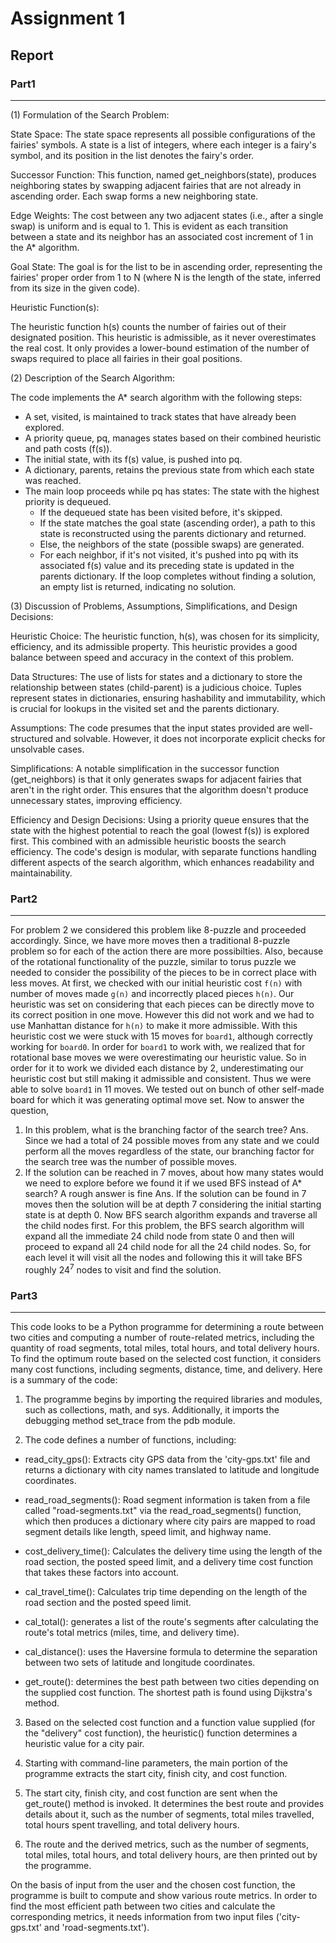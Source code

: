 # Assignment 1

## Report

### Part1
---
(1) Formulation of the Search Problem:

State Space: The state space represents all possible configurations of the fairies' symbols. A state is a list of integers, where each integer is a fairy's symbol, and its position in the list denotes the fairy's order.

Successor Function: This function, named get_neighbors(state), produces neighboring states by swapping adjacent fairies that are not already in ascending order. Each swap forms a new neighboring state.

Edge Weights: The cost between any two adjacent states (i.e., after a single swap) is uniform and is equal to 1. This is evident as each transition between a state and its neighbor has an associated cost increment of 1 in the A* algorithm.

Goal State: The goal is for the list to be in ascending order, representing the fairies' proper order from 1 to N (where N is the length of the state, inferred from its size in the given code).

Heuristic Function(s):

The heuristic function h(s) counts the number of fairies out of their designated position. This heuristic is admissible, as it never overestimates the real cost. It only provides a lower-bound estimation of the number of swaps required to place all fairies in their goal positions.

(2) Description of the Search Algorithm:

The code implements the A* search algorithm with the following steps:

- A set, visited, is maintained to track states that have already been explored.
- A priority queue, pq, manages states based on their combined heuristic and path costs (f(s)).
- The initial state, with its f(s) value, is pushed into pq.
- A dictionary, parents, retains the previous state from which each state was reached.
- The main loop proceeds while pq has states:
The state with the highest priority is dequeued.
  -  If the dequeued state has been visited before, it's skipped.
  -  If the state matches the goal state (ascending order), a path to this state is reconstructed using the parents dictionary and returned.
  -  Else, the neighbors of the state (possible swaps) are generated.
  -  For each neighbor, if it's not visited, it's pushed into pq with its associated f(s) value and its preceding state is updated in the parents dictionary.
If the loop completes without finding a solution, an empty list is returned, indicating no solution.

(3) Discussion of Problems, Assumptions, Simplifications, and Design Decisions:

Heuristic Choice: The heuristic function, h(s), was chosen for its simplicity, efficiency, and its admissible property. This heuristic provides a good balance between speed and accuracy in the context of this problem.

Data Structures: The use of lists for states and a dictionary to store the relationship between states (child-parent) is a judicious choice. Tuples represent states in dictionaries, ensuring hashability and immutability, which is crucial for lookups in the visited set and the parents dictionary.

Assumptions: The code presumes that the input states provided are well-structured and solvable. However, it does not incorporate explicit checks for unsolvable cases.

Simplifications: A notable simplification in the successor function (get_neighbors) is that it only generates swaps for adjacent fairies that aren't in the right order. This ensures that the algorithm doesn't produce unnecessary states, improving efficiency.

Efficiency and Design Decisions: Using a priority queue ensures that the state with the highest potential to reach the goal (lowest f(s)) is explored first. This combined with an admissible heuristic boosts the search efficiency. The code's design is modular, with separate functions handling different aspects of the search algorithm, which enhances readability and maintainability.

### Part2
---
For problem 2 we considered this problem like 8-puzzle and proceeded accordingly. Since, we have more moves then a traditional 8-puzzle problem so for each of the action there are more possibilties. Also, because of the rotational functionality of the puzzle, similar to torus puzzle we needed to consider the possibility of the pieces to be in correct place with less moves. At first, we checked with our initial heuristic cost `f(n)` with number of moves made `g(n)` and incorrectly placed pieces `h(n)`. Our heuristic was set on considering that each pieces can be directly move to its correct position in one move. However this did not work and we had to use Manhattan distance for `h(n)` to make it more admissible. With this heuristic cost we were stuck with 15 moves for `board1`, although correctly working for `board0`. In order for `board1` to work with, we realized that for rotational base moves we were overestimating our heuristic value. So in order for it to work we divided each distance by 2, underestimating our heuristic cost but still making it admissible and consistent. Thus we were able to solve `board1` in 11 moves. We tested out on bunch of other self-made board for which it was generating optimal move set. Now to answer the question,
1. In this problem, what is the branching factor of the search tree?
Ans. Since we had a total of 24 possible moves from any state and we could perform all the moves regardless of the state, our branching factor for the search tree was the number of possible moves.
2. If the solution can be reached in 7 moves, about how many states would we need to explore before we found it if we
used BFS instead of A* search? A rough answer is fine
Ans. If the solution can be found in 7 moves then the solution will be at depth 7 considering the initial starting state is at depth 0. Now BFS search algorithm expands and traverse all the child nodes first. For this problem, the BFS search algorithm will expand all the immediate 24 child node from state 0 and then will proceed to expand all 24 child node for all the 24 child nodes. So, for each level it will visit all the nodes and following this it will take BFS roughly 24<sup>7</sup> nodes to visit and find the solution.

### Part3
---
This code looks to be a Python programme for determining a route between two cities and computing a number of route-related metrics, including the quantity of road segments, total miles, total hours, and total delivery hours. To find the optimum route based on the selected cost function, it considers many cost functions, including segments, distance, time, and delivery. Here is a summary of the code:
1. The programme begins by importing the required libraries and modules, such as collections, math, and sys. Additionally, it imports the debugging method set_trace from the pdb module.

2. The code defines a number of functions, including:

  - read_city_gps(): Extracts city GPS data from the 'city-gps.txt' file and returns a dictionary with city names translated to latitude and longitude coordinates.

  - read_road_segments(): Road segment information is taken from a file called "road-segments.txt" via the read_road_segments() function, which then produces a dictionary where city pairs are mapped to road segment details like length, speed limit, and highway name.

  - cost_delivery_time(): Calculates the delivery time using the length of the road section, the posted speed limit, and a delivery time cost function that takes these factors into account.

  - cal_travel_time(): Calculates trip time depending on the length of the road section and the posted speed limit.

  - cal_total(): generates a list of the route's segments after calculating the route's total metrics (miles, time, and delivery time).

  - cal_distance(): uses the Haversine formula to determine the separation between two sets of latitude and longitude coordinates.

  - get_route(): determines the best path between two cities depending on the supplied cost function. The shortest path is found using Dijkstra's method.

3. Based on the selected cost function and a function value supplied (for the "delivery" cost function), the heuristic() function determines a heuristic value for a city pair.

4. Starting with command-line parameters, the main portion of the programme extracts the start city, finish city, and cost function.

5. The start city, finish city, and cost function are sent when the get_route() method is invoked. It determines the best route and provides details about it, such as the number of segments, total miles travelled, total hours spent travelling, and total delivery hours.

6. The route and the derived metrics, such as the number of segments, total miles, total hours, and total delivery hours, are then printed out by the programme.

On the basis of input from the user and the chosen cost function, the programme is built to compute and show various route metrics. In order to find the most efficient path between two cities and calculate the corresponding metrics, it needs information from two input files ('city-gps.txt' and 'road-segments.txt').
